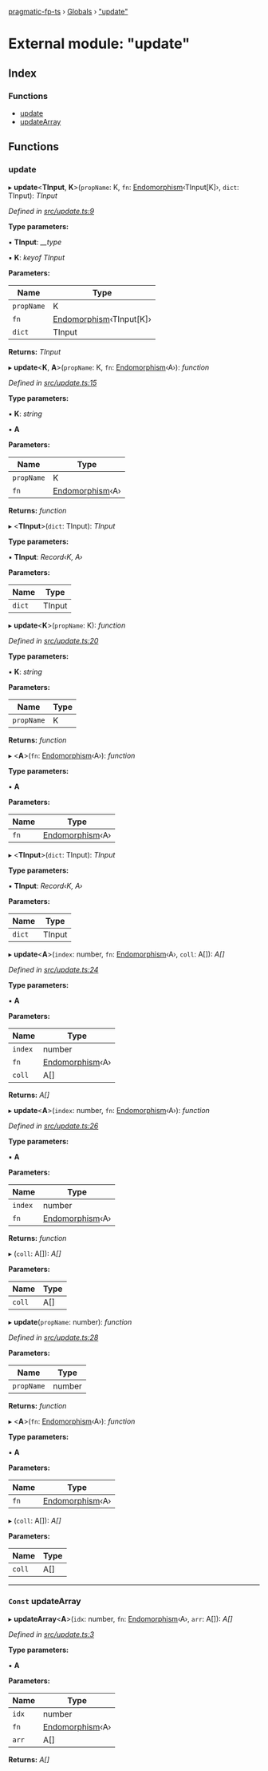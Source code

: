 [pragmatic-fp-ts](../README.md) › [Globals](../globals.md) › ["update"](_update_.md)

# External module: "update"

## Index

### Functions

* [update](_update_.md#update)
* [updateArray](_update_.md#const-updatearray)

## Functions

###  update

▸ **update**<**TInput**, **K**>(`propName`: K, `fn`: [Endomorphism](_types_.md#endomorphism)‹TInput[K]›, `dict`: TInput): *TInput*

*Defined in [src/update.ts:9](https://github.com/hermann-p/pragmatic-fp-ts/blob/79e5127/src/update.ts#L9)*

**Type parameters:**

▪ **TInput**: *__type*

▪ **K**: *keyof TInput*

**Parameters:**

Name | Type |
------ | ------ |
`propName` | K |
`fn` | [Endomorphism](_types_.md#endomorphism)‹TInput[K]› |
`dict` | TInput |

**Returns:** *TInput*

▸ **update**<**K**, **A**>(`propName`: K, `fn`: [Endomorphism](_types_.md#endomorphism)‹A›): *function*

*Defined in [src/update.ts:15](https://github.com/hermann-p/pragmatic-fp-ts/blob/79e5127/src/update.ts#L15)*

**Type parameters:**

▪ **K**: *string*

▪ **A**

**Parameters:**

Name | Type |
------ | ------ |
`propName` | K |
`fn` | [Endomorphism](_types_.md#endomorphism)‹A› |

**Returns:** *function*

▸ <**TInput**>(`dict`: TInput): *TInput*

**Type parameters:**

▪ **TInput**: *Record‹K, A›*

**Parameters:**

Name | Type |
------ | ------ |
`dict` | TInput |

▸ **update**<**K**>(`propName`: K): *function*

*Defined in [src/update.ts:20](https://github.com/hermann-p/pragmatic-fp-ts/blob/79e5127/src/update.ts#L20)*

**Type parameters:**

▪ **K**: *string*

**Parameters:**

Name | Type |
------ | ------ |
`propName` | K |

**Returns:** *function*

▸ <**A**>(`fn`: [Endomorphism](_types_.md#endomorphism)‹A›): *function*

**Type parameters:**

▪ **A**

**Parameters:**

Name | Type |
------ | ------ |
`fn` | [Endomorphism](_types_.md#endomorphism)‹A› |

▸ <**TInput**>(`dict`: TInput): *TInput*

**Type parameters:**

▪ **TInput**: *Record‹K, A›*

**Parameters:**

Name | Type |
------ | ------ |
`dict` | TInput |

▸ **update**<**A**>(`index`: number, `fn`: [Endomorphism](_types_.md#endomorphism)‹A›, `coll`: A[]): *A[]*

*Defined in [src/update.ts:24](https://github.com/hermann-p/pragmatic-fp-ts/blob/79e5127/src/update.ts#L24)*

**Type parameters:**

▪ **A**

**Parameters:**

Name | Type |
------ | ------ |
`index` | number |
`fn` | [Endomorphism](_types_.md#endomorphism)‹A› |
`coll` | A[] |

**Returns:** *A[]*

▸ **update**<**A**>(`index`: number, `fn`: [Endomorphism](_types_.md#endomorphism)‹A›): *function*

*Defined in [src/update.ts:26](https://github.com/hermann-p/pragmatic-fp-ts/blob/79e5127/src/update.ts#L26)*

**Type parameters:**

▪ **A**

**Parameters:**

Name | Type |
------ | ------ |
`index` | number |
`fn` | [Endomorphism](_types_.md#endomorphism)‹A› |

**Returns:** *function*

▸ (`coll`: A[]): *A[]*

**Parameters:**

Name | Type |
------ | ------ |
`coll` | A[] |

▸ **update**(`propName`: number): *function*

*Defined in [src/update.ts:28](https://github.com/hermann-p/pragmatic-fp-ts/blob/79e5127/src/update.ts#L28)*

**Parameters:**

Name | Type |
------ | ------ |
`propName` | number |

**Returns:** *function*

▸ <**A**>(`fn`: [Endomorphism](_types_.md#endomorphism)‹A›): *function*

**Type parameters:**

▪ **A**

**Parameters:**

Name | Type |
------ | ------ |
`fn` | [Endomorphism](_types_.md#endomorphism)‹A› |

▸ (`coll`: A[]): *A[]*

**Parameters:**

Name | Type |
------ | ------ |
`coll` | A[] |

___

### `Const` updateArray

▸ **updateArray**<**A**>(`idx`: number, `fn`: [Endomorphism](_types_.md#endomorphism)‹A›, `arr`: A[]): *A[]*

*Defined in [src/update.ts:3](https://github.com/hermann-p/pragmatic-fp-ts/blob/79e5127/src/update.ts#L3)*

**Type parameters:**

▪ **A**

**Parameters:**

Name | Type |
------ | ------ |
`idx` | number |
`fn` | [Endomorphism](_types_.md#endomorphism)‹A› |
`arr` | A[] |

**Returns:** *A[]*
